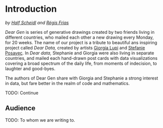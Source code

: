 # Introduction

_by_ [_Half Scheidl_](https://github.com/haschdl) _and_ [_Régis Frias_](http://regisfrias.com/)

_Dear Gen_ is series of generative drawings created by two friends living in different countries, who mailed each other a new drawing every Monday, for 20 weeks. The name of our project is a tribute to beautiful ans inspiring project called _Dear Data,_ created by artists [Giorgia Lupi](http://giorgialupi.com/) and [Stefanie Posavec](http://www.stefanieposavec.com/). In _Dear data,_ Stephanie and Giorgia were also living in separate countries, and mailed each hand-drawn post cards with data visualizations covering a broad spectrum of the daily life, from moments of indecision, to laughter and good-byes.

The authors of Dear Gen share with Giorgia and Stephanie a strong interest in data, but fare better in the realm of code and mathematics.

TODO: Continue

## Audience

TODO: To whom we are writing to.
